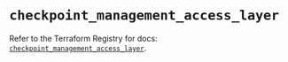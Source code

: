 # `checkpoint_management_access_layer`

Refer to the Terraform Registry for docs: [`checkpoint_management_access_layer`](https://registry.terraform.io/providers/checkpointsw/checkpoint/2.11.0/docs/resources/management_access_layer).
